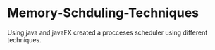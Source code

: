 # Memory-Schduling-Techniques
Using java and javaFX created a procceses scheduler using different techniques. 
